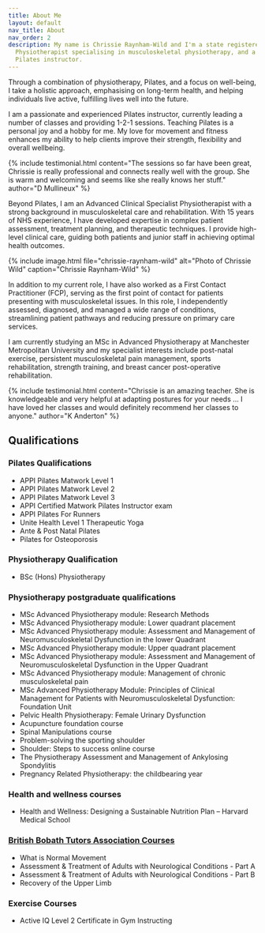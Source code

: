 ```yaml
---
title: About Me
layout: default
nav_title: About
nav_order: 2
description: My name is Chrissie Raynham-Wild and I'm a state registered Chartered
  Physiotherapist specialising in musculoskeletal physiotherapy, and a certified APPI  Matwork
  Pilates instructor.
---
```


Through a combination of physiotherapy, Pilates, and a focus on well-being, I take a holistic approach, emphasising on long-term health, and helping individuals live active, fulfilling lives well into the future.

I am a passionate and experienced Pilates instructor, currently leading a number of classes and providing 1-2-1 sessions. Teaching Pilates is a personal joy and a hobby for me. My love for movement and fitness enhances my ability to help clients improve their strength, flexibility and overall wellbeing.

{% include testimonial.html
    content="The sessions so far have been great, Chrissie is really professional and connects really well with the group. She is warm and welcoming and seems like she really knows her stuff."
    author="D Mullineux" %}

Beyond Pilates, I am an Advanced Clinical Specialist Physiotherapist with a strong background in musculoskeletal care and rehabilitation. With 15 years of NHS experience, I have developed expertise in complex patient assessment, treatment planning, and therapeutic techniques. I provide high-level clinical care, guiding both patients and junior staff in achieving optimal health outcomes.

{% include image.html
    file="chrissie-raynham-wild"
    alt="Photo of Chrissie Wild"
    caption="Chrissie Raynham-Wild"
%}

In addition to my current role, I have also worked as a First Contact Practitioner (FCP), serving as the first point of contact for patients presenting with musculoskeletal issues. In this role, I independently assessed, diagnosed, and managed a wide range of conditions, streamlining patient pathways and reducing pressure on primary care services.

I am currently studying an MSc in Advanced Physiotherapy at Manchester Metropolitan University and my specialist interests include post-natal exercise, persistent musculoskeletal pain management, sports rehabilitation, strength training, and breast cancer post-operative rehabilitation.

{% include testimonial.html
    content="Chrissie is an amazing teacher. She is knowledgeable and very helpful at adapting postures for your needs &hellip; I have loved her classes and would definitely recommend her classes to anyone."
    author="K Anderton"
%}

## Qualifications

### Pilates Qualifications

* APPI Pilates Matwork Level 1
* APPI Pilates Matwork Level 2
* APPI Pilates Matwork Level 3
* APPI Certified Matwork Pilates Instructor exam
* APPI Pilates For Runners
* Unite Health Level 1 Therapeutic Yoga
* Ante & Post Natal Pilates
* Pilates for Osteoporosis
 
### Physiotherapy Qualification

* BSc (Hons) Physiotherapy

### Physiotherapy postgraduate qualifications

* MSc Advanced Physiotherapy module: Research Methods
* MSc Advanced Physiotherapy module: Lower quadrant placement
* MSc Advanced Physiotherapy module: Assessment and Management of Neuromusculoskeletal Dysfunction in the lower Quadrant
* MSc Advanced Physiotherapy module: Upper quadrant placement
* MSc Advanced Physiotherapy module: Assessment and Management of Neuromusculoskeletal Dysfunction in the Upper Quadrant
* MSc Advanced Physiotherapy module: Management of chronic musculoskeletal pain
* MSc Advanced Physiotherapy Module: Principles of Clinical Management for Patients with Neuromusculoskeletal Dysfunction: Foundation Unit
* Pelvic Health Physiotherapy: Female Urinary Dysfunction
* Acupuncture foundation course
* Spinal Manipulations course
* Problem-solving the sporting shoulder
* Shoulder: Steps to success online course
* The Physiotherapy Assessment and Management of Ankylosing Spondylitis
* Pregnancy Related Physiotherapy: the childbearing year

### Health and wellness courses

* Health and Wellness: Designing a Sustainable Nutrition Plan – Harvard Medical School

### [British Bobath Tutors Association Courses][1]

* What is Normal Movement
* Assessment & Treatment of Adults with Neurological Conditions - Part A
* Assessment & Treatment of Adults with Neurological Conditions - Part B
* Recovery of the Upper Limb

### Exercise Courses

* Active IQ Level 2 Certificate in Gym Instructing

[1]: https://www.bbta.org.uk/
